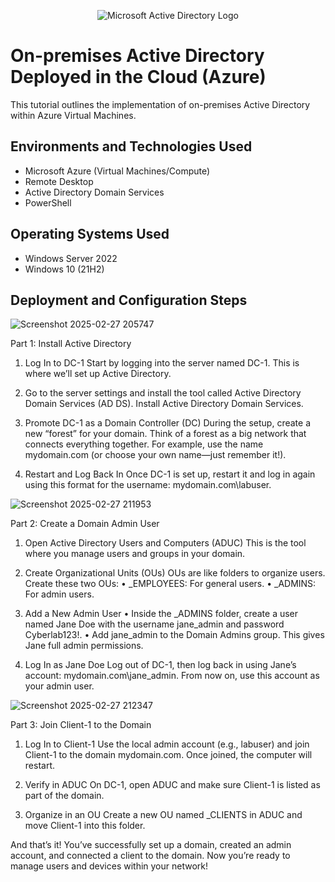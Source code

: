 <p align="center">
<img src="https://i.imgur.com/pU5A58S.png" alt="Microsoft Active Directory Logo"/>
</p>

<h1>On-premises Active Directory Deployed in the Cloud (Azure)</h1>
This tutorial outlines the implementation of on-premises Active Directory within Azure Virtual Machines.<br />


<h2>Environments and Technologies Used</h2>

- Microsoft Azure (Virtual Machines/Compute)
- Remote Desktop
- Active Directory Domain Services
- PowerShell

<h2>Operating Systems Used </h2>

- Windows Server 2022
- Windows 10 (21H2)


<h2>Deployment and Configuration Steps</h2>



![Screenshot 2025-02-27 205747](https://github.com/user-attachments/assets/e1894aa2-087b-451f-850b-19f02e2dedd0)



Part 1: Install Active Directory
	
 1.	Log In to DC-1
Start by logging into the server named DC-1. This is where we’ll set up Active Directory.
	
 2.	Go to the server settings and install the tool called Active Directory Domain Services (AD DS). Install Active Directory Domain Services. 
	
 4.	Promote DC-1 as a Domain Controller (DC)
During the setup, create a new “forest” for your domain. Think of a forest as a big network that connects everything together. For example, use the name mydomain.com (or choose your own name—just remember it!).
	
 5.	Restart and Log Back In
Once DC-1 is set up, restart it and log in again using this format for the username: mydomain.com\labuser.


![Screenshot 2025-02-27 211953](https://github.com/user-attachments/assets/8ea254c9-5f2b-41f9-a04d-9e1dec2f84e0)



Part 2: Create a Domain Admin User

1.	Open Active Directory Users and Computers (ADUC)
This is the tool where you manage users and groups in your domain.
	
2.	Create Organizational Units (OUs)
OUs are like folders to organize users. Create these two OUs:
	•	_EMPLOYEES: For general users.
	•	_ADMINS: For admin users.
	
3.	Add a New Admin User
	•	Inside the _ADMINS folder, create a user named Jane Doe with the username jane_admin and password Cyberlab123!.
	•	Add jane_admin to the Domain Admins group. This gives Jane full admin permissions.
	
4.	Log In as Jane Doe
Log out of DC-1, then log back in using Jane’s account: mydomain.com\jane_admin. From now on, use this account as your admin user.


![Screenshot 2025-02-27 212347](https://github.com/user-attachments/assets/247181f2-10a0-4bc6-b5b4-a8aff24b926f)



Part 3: Join Client-1 to the Domain
	
	
1.	Log In to Client-1
Use the local admin account (e.g., labuser) and join Client-1 to the domain mydomain.com. Once joined, the computer will restart.
	
2.	Verify in ADUC
On DC-1, open ADUC and make sure Client-1 is listed as part of the domain.
	
3.	Organize in an OU
Create a new OU named _CLIENTS in ADUC and move Client-1 into this folder.

And that’s it! You’ve successfully set up a domain, created an admin account, and connected a client to the domain. Now you’re ready to manage users and devices within your network!</p>
<br />
